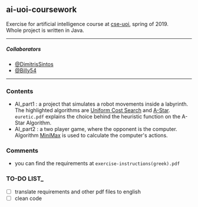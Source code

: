 ## ai-uoi-coursework
Exercise for artificial intelligence course at [cse-uoi](http://www.cs.uoi.gr/), spring of 2019.  
Whole project is written in Java.

---

##### Collaborators

*	[@DimitrisSintos](https://github.com/DimitrisSintos)
*	[@Billy54](https://github.com/Billy54)

---

### Contents

* AI\_part1 : a project that simulates a robot movements inside a labyrinth.  
  The highlighted algorithms are [Uniform Cost Search](https://www.geeksforgeeks.org/uniform-cost-search-dijkstra-for-large-graphs/) and [A-Star](https://en.wikipedia.org/wiki/A*_search_algorithm).   
  `euretic.pdf` explains the choice behind the heuristic function on the A-Star Algorithm.
* AI\_part2 : a two player game, where the opponent is the computer.  
Algorithm [MiniMax](https://en.wikipedia.org/wiki/Minimax) is used to calculate the computer's actions.


### Comments
* you can find the requirements at `exercise-instructions(greek).pdf`

### TO-DO LIST_
- [ ] translate requirements and other pdf files to english
- [ ] clean code

